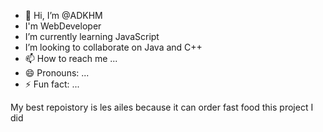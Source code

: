 - 👋 Hi, I’m @ADKHM
- I'm WebDeveloper
- I’m currently learning JavaScript
- I’m looking to collaborate on Java and C++
- 📫 How to reach me ...
- 😄 Pronouns: ...
- ⚡ Fun fact: ...

My best repoistory is les ailes because it can order fast food this project I did
